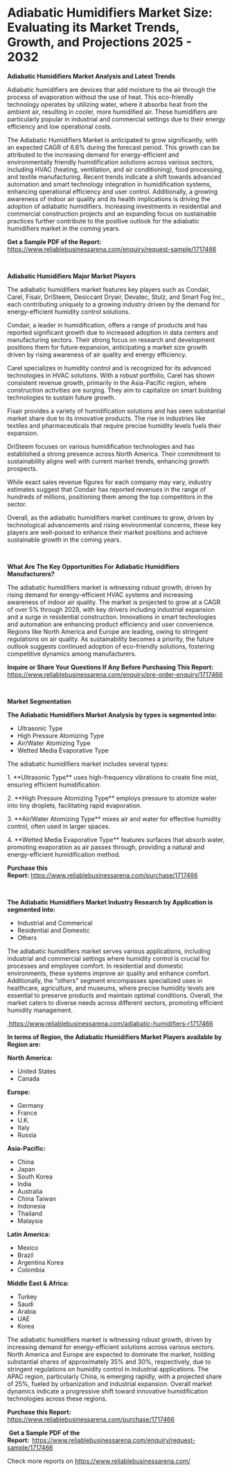 <p><h1>Adiabatic Humidifiers Market Size: Evaluating its Market Trends, Growth, and Projections 2025 - 2032</h1></p><p><strong>Adiabatic Humidifiers Market Analysis and Latest Trends</strong></p>
<p><p>Adiabatic humidifiers are devices that add moisture to the air through the process of evaporation without the use of heat. This eco-friendly technology operates by utilizing water, where it absorbs heat from the ambient air, resulting in cooler, more humidified air. These humidifiers are particularly popular in industrial and commercial settings due to their energy efficiency and low operational costs.</p><p>The Adiabatic Humidifiers Market is anticipated to grow significantly, with an expected CAGR of 6.6% during the forecast period. This growth can be attributed to the increasing demand for energy-efficient and environmentally friendly humidification solutions across various sectors, including HVAC (heating, ventilation, and air conditioning), food processing, and textile manufacturing. Recent trends indicate a shift towards advanced automation and smart technology integration in humidification systems, enhancing operational efficiency and user control. Additionally, a growing awareness of indoor air quality and its health implications is driving the adoption of adiabatic humidifiers. Increasing investments in residential and commercial construction projects and an expanding focus on sustainable practices further contribute to the positive outlook for the adiabatic humidifiers market in the coming years.</p></p>
<p><strong>Get a Sample PDF of the Report:&nbsp;</strong> <a href="https://www.reliablebusinessarena.com/enquiry/request-sample/1717466?utm_campaign=3569&utm_medium=2&utm_source=Github&utm_content=ia&utm_term=08042025&utm_id=adiabatic-humidifiers">https://www.reliablebusinessarena.com/enquiry/request-sample/1717466</a></p>
<p>&nbsp;</p>
<p><strong>Adiabatic Humidifiers Major Market Players</strong></p>
<p><p>The adiabatic humidifiers market features key players such as Condair, Carel, Fisair, DriSteem, Desiccant Dryair, Devatec, Stulz, and Smart Fog Inc., each contributing uniquely to a growing industry driven by the demand for energy-efficient humidity control solutions.</p><p>Condair, a leader in humidification, offers a range of products and has reported significant growth due to increased adoption in data centers and manufacturing sectors. Their strong focus on research and development positions them for future expansion, anticipating a market size growth driven by rising awareness of air quality and energy efficiency. </p><p>Carel specializes in humidity control and is recognized for its advanced technologies in HVAC solutions. With a robust portfolio, Carel has shown consistent revenue growth, primarily in the Asia-Pacific region, where construction activities are surging. They aim to capitalize on smart building technologies to sustain future growth.</p><p>Fisair provides a variety of humidification solutions and has seen substantial market share due to its innovative products. The rise in industries like textiles and pharmaceuticals that require precise humidity levels fuels their expansion. </p><p>DriSteem focuses on various humidification technologies and has established a strong presence across North America. Their commitment to sustainability aligns well with current market trends, enhancing growth prospects.</p><p>While exact sales revenue figures for each company may vary, industry estimates suggest that Condair has reported revenues in the range of hundreds of millions, positioning them among the top competitors in the sector. </p><p>Overall, as the adiabatic humidifiers market continues to grow, driven by technological advancements and rising environmental concerns, these key players are well-poised to enhance their market positions and achieve sustainable growth in the coming years.</p></p>
<p>&nbsp;</p>
<p><strong>What Are The Key Opportunities For Adiabatic Humidifiers Manufacturers?</strong></p>
<p><p>The adiabatic humidifiers market is witnessing robust growth, driven by rising demand for energy-efficient HVAC systems and increasing awareness of indoor air quality. The market is projected to grow at a CAGR of over 5% through 2028, with key drivers including industrial expansion and a surge in residential construction. Innovations in smart technologies and automation are enhancing product efficiency and user convenience. Regions like North America and Europe are leading, owing to stringent regulations on air quality. As sustainability becomes a priority, the future outlook suggests continued adoption of eco-friendly solutions, fostering competitive dynamics among manufacturers.</p></p>
<p><strong>Inquire or Share Your Questions If Any Before Purchasing This Report:</strong> <a href="https://www.reliablebusinessarena.com/enquiry/pre-order-enquiry/1717466?utm_campaign=3569&utm_medium=2&utm_source=Github&utm_content=ia&utm_term=08042025&utm_id=adiabatic-humidifiers">https://www.reliablebusinessarena.com/enquiry/pre-order-enquiry/1717466</a></p>
<p>&nbsp;</p>
<p><strong>Market Segmentation</strong></p>
<p><strong>The Adiabatic Humidifiers Market Analysis by types is segmented into:</strong></p>
<p><ul><li>Ultrasonic Type</li><li>High Pressure Atomizing Type</li><li>Air/Water Atomizing Type</li><li>Wetted Media Evaporative Type</li></ul></p>
<p><p>The adiabatic humidifiers market includes several types: </p><p>1. **Ultrasonic Type** uses high-frequency vibrations to create fine mist, ensuring efficient humidification.</p><p>2. **High Pressure Atomizing Type** employs pressure to atomize water into tiny droplets, facilitating rapid evaporation.</p><p>3. **Air/Water Atomizing Type** mixes air and water for effective humidity control, often used in larger spaces.</p><p>4. **Wetted Media Evaporative Type** features surfaces that absorb water, promoting evaporation as air passes through, providing a natural and energy-efficient humidification method.</p></p>
<p><strong>Purchase this Report:&nbsp;</strong><a href="https://www.reliablebusinessarena.com/purchase/1717466?utm_campaign=3569&utm_medium=2&utm_source=Github&utm_content=ia&utm_term=08042025&utm_id=adiabatic-humidifiers">https://www.reliablebusinessarena.com/purchase/1717466</a></p>
<p>&nbsp;</p>
<p><strong>The Adiabatic Humidifiers Market Industry Research by Application is segmented into:</strong></p>
<p><ul><li>Industrial and Commerical</li><li>Residential and Domestic</li><li>Others</li></ul></p>
<p><p>The adiabatic humidifiers market serves various applications, including industrial and commercial settings where humidity control is crucial for processes and employee comfort. In residential and domestic environments, these systems improve air quality and enhance comfort. Additionally, the "others" segment encompasses specialized uses in healthcare, agriculture, and museums, where precise humidity levels are essential to preserve products and maintain optimal conditions. Overall, the market caters to diverse needs across different sectors, promoting efficient humidity management.</p></p>
<p><a href="https://www.reliablebusinessarena.com/adiabatic-humidifiers-r1717466?utm_campaign=3569&utm_medium=2&utm_source=Github&utm_content=ia&utm_term=08042025&utm_id=adiabatic-humidifiers">&nbsp;https://www.reliablebusinessarena.com/adiabatic-humidifiers-r1717466</a></p>
<p><strong>In terms of Region, the Adiabatic Humidifiers Market Players available by Region are:</strong></p>
<p>
    <p> <strong> North America: </strong>
        <ul>
            <li>United States</li>
            <li>Canada</li>
        </ul>
        </p> 
    <p> <strong> Europe: </strong>
        <ul>
            <li>Germany</li>
            <li>France</li>
            <li>U.K.</li>
            <li>Italy</li>
            <li>Russia</li>
        </ul>
        </p> 
    <p> <strong> Asia-Pacific: </strong>
        <ul>
            <li>China</li>
            <li>Japan</li>
            <li>South Korea</li>
            <li>India</li>
            <li>Australia</li>
            <li>China Taiwan</li>
            <li>Indonesia</li>
            <li>Thailand</li>
            <li>Malaysia</li>
        </ul>
        </p> 
    <p> <strong> Latin America: </strong>
        <ul>
            <li>Mexico</li>
            <li>Brazil</li>
            <li>Argentina Korea</li>
            <li>Colombia</li>
        </ul>
        </p> 
    <p> <strong> Middle East & Africa: </strong>
        <ul>
            <li>Turkey</li>
            <li>Saudi</li>
            <li>Arabia</li>
            <li>UAE</li>
            <li>Korea</li>
        </ul>
    </p>
    </p>
<p><p>The adiabatic humidifiers market is witnessing robust growth, driven by increasing demand for energy-efficient solutions across various sectors. North America and Europe are expected to dominate the market, holding substantial shares of approximately 35% and 30%, respectively, due to stringent regulations on humidity control in industrial applications. The APAC region, particularly China, is emerging rapidly, with a projected share of 25%, fueled by urbanization and industrial expansion. Overall market dynamics indicate a progressive shift toward innovative humidification technologies across these regions.</p></p>
<p><strong>Purchase this Report: </strong><a href="https://www.reliablebusinessarena.com/purchase/1717466?utm_campaign=3569&utm_medium=2&utm_source=Github&utm_content=ia&utm_term=08042025&utm_id=adiabatic-humidifiers">https://www.reliablebusinessarena.com/purchase/1717466</a></p>
<p>&nbsp;<strong>Get a Sample PDF of the Report:&nbsp;&nbsp;</strong><a href="https://www.reliablebusinessarena.com/enquiry/request-sample/1717466?utm_campaign=3569&utm_medium=2&utm_source=Github&utm_content=ia&utm_term=08042025&utm_id=adiabatic-humidifiers">https://www.reliablebusinessarena.com/enquiry/request-sample/1717466</a></p>
<p><strong></strong></p>
<p>Check more reports on <a href="https://www.reliablebusinessarena.com/?utm_campaign=3569&utm_medium=2&utm_source=Github&utm_content=ia&utm_term=08042025&utm_id=adiabatic-humidifiers">https://www.reliablebusinessarena.com/</a></p>